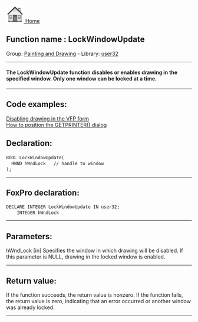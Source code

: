 [<img src="../../images/home.png"> Home ](https://github.com/VFPX/Win32API)  

## Function name : LockWindowUpdate
Group: [Painting and Drawing](../../functions_group.md#Painting_and_Drawing)  -  Library: [user32](../../../libraries.md#user32)  
***  


#### The LockWindowUpdate function disables or enables drawing in the specified window. Only one window can be locked at a time.
***  


## Code examples:
[Disabling drawing in the VFP form](../../samples/sample_257.md)  
[How to position the GETPRINTER() dialog](../../samples/sample_482.md)  

## Declaration:
```foxpro  
BOOL LockWindowUpdate(
  HWND hWndLock   // handle to window
);  
```  
***  


## FoxPro declaration:
```foxpro  
DECLARE INTEGER LockWindowUpdate IN user32;
	INTEGER hWndLock  
```  
***  


## Parameters:
hWndLock 
[in] Specifies the window in which drawing will be disabled. If this parameter is NULL, drawing in the locked window is enabled.   
***  


## Return value:
If the function succeeds, the return value is nonzero. If the function fails, the return value is zero, indicating that an error occurred or another window was already locked.   
***  

